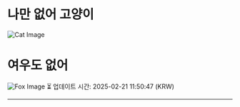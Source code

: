 
# 나만 없어 고양이

![Cat Image](https://cdn2.thecatapi.com/images/MjAxMDA5NQ.jpg)

# 여우도 없어
![Fox Image](https://randomfox.ca/images/80.jpg)
⏳ 업데이트 시간: 2025-02-21 11:50:47 (KRW)

---
